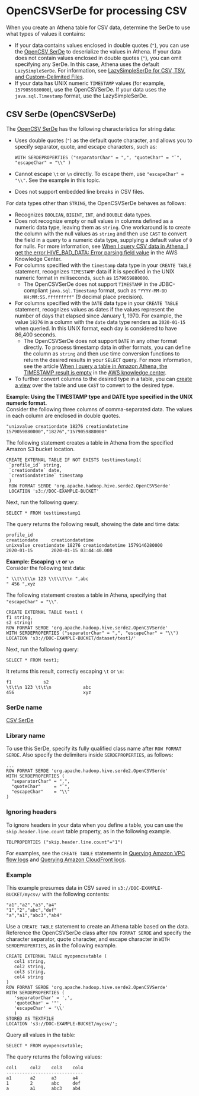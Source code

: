 # OpenCSVSerDe for processing CSV<a name="csv-serde"></a>

When you create an Athena table for CSV data, determine the SerDe to use what types of values it contains:
+ If your data contains values enclosed in double quotes \(`"`\), you can use the [OpenCSV SerDe](https://cwiki.apache.org/confluence/display/Hive/CSV+Serde) to deserialize the values in Athena\. If your data does not contain values enclosed in double quotes \(`"`\), you can omit specifying any SerDe\. In this case, Athena uses the default `LazySimpleSerDe`\. For information, see [LazySimpleSerDe for CSV, TSV, and Custom\-Delimited Files](lazy-simple-serde.md)\.
+  If your data has UNIX numeric `TIMESTAMP` values \(for example, `1579059880000`\), use the OpenCSVSerDe\. If your data uses the `java.sql.Timestamp` format, use the LazySimpleSerDe\.

## CSV SerDe \(OpenCSVSerDe\)<a name="csv-serde-opencsvserde"></a>

The [OpenCSV SerDe](https://cwiki.apache.org/confluence/display/Hive/CSV+Serde) has the following characteristics for string data:
+ Uses double quotes \(`"`\) as the default quote character, and allows you to specify separator, quote, and escape characters, such as: 

  ```
  WITH SERDEPROPERTIES ("separatorChar" = ",", "quoteChar" = "`", "escapeChar" = "\\" )
  ```
+ Cannot escape `\t` or `\n` directly\. To escape them, use `"escapeChar" = "\\"`\. See the example in this topic\.
+ Does not support embedded line breaks in CSV files\.

For data types other than `STRING`, the OpenCSVSerDe behaves as follows:
+ Recognizes `BOOLEAN`, `BIGINT`, `INT`, and `DOUBLE` data types\. 
+ Does not recognize empty or null values in columns defined as a numeric data type, leaving them as `string`\. One workaround is to create the column with the null values as `string` and then use `CAST` to convert the field in a query to a numeric data type, supplying a default value of `0` for nulls\. For more information, see [When I query CSV data in Athena, I get the error HIVE\_BAD\_DATA: Error parsing field value](http://aws.amazon.com/premiumsupport/knowledge-center/athena-hive-bad-data-error-csv/) in the AWS Knowledge Center\.
+ For columns specified with the `timestamp` data type in your `CREATE TABLE` statement, recognizes `TIMESTAMP` data if it is specified in the UNIX numeric format in milliseconds, such as `1579059880000`\. 
  + The OpenCSVSerDe does not support `TIMESTAMP` in the JDBC\-compliant `java.sql.Timestamp` format, such as `"YYYY-MM-DD HH:MM:SS.fffffffff"` \(9 decimal place precision\)\.
+ For columns specified with the `DATE` data type in your `CREATE TABLE` statement, recognizes values as dates if the values represent the number of days that elapsed since January 1, 1970\. For example, the value `18276` in a column with the `date` data type renders as `2020-01-15` when queried\. In this UNIX format, each day is considered to have 86,400 seconds\.
  + The OpenCSVSerDe does not support `DATE` in any other format directly\. To process timestamp data in other formats, you can define the column as `string` and then use time conversion functions to return the desired results in your `SELECT` query\. For more information, see the article [When I query a table in Amazon Athena, the TIMESTAMP result is empty](https://aws.amazon.com/premiumsupport/knowledge-center/query-table-athena-timestamp-empty/) in the [AWS knowledge center](https://aws.amazon.com/premiumsupport/knowledge-center/)\.
+ To further convert columns to the desired type in a table, you can [create a view](views.md) over the table and use `CAST` to convert to the desired type\.

**Example: Using the TIMESTAMP type and DATE type specified in the UNIX numeric format\.**  
Consider the following three columns of comma\-separated data\. The values in each column are enclosed in double quotes\.  

```
"unixvalue creationdate 18276 creationdatetime 1579059880000","18276","1579059880000"
```
The following statement creates a table in Athena from the specified Amazon S3 bucket location\.  

```
CREATE EXTERNAL TABLE IF NOT EXISTS testtimestamp1(
 `profile_id` string,
 `creationdate` date,
 `creationdatetime` timestamp
 )
 ROW FORMAT SERDE 'org.apache.hadoop.hive.serde2.OpenCSVSerde'
 LOCATION 's3://DOC-EXAMPLE-BUCKET'
```
Next, run the following query:   

```
SELECT * FROM testtimestamp1
```
The query returns the following result, showing the date and time data:  

```
profile_id                                                        creationdate     creationdatetime
unixvalue creationdate 18276 creationdatetime 1579146280000       2020-01-15       2020-01-15 03:44:40.000
```

**Example: Escaping `\t` or `\n`**  
Consider the following test data:  

```
" \\t\\t\\n 123 \\t\\t\\n ",abc
" 456 ",xyz
```
The following statement creates a table in Athena, specifying that `"escapeChar" = "\\"`\.   

```
CREATE EXTERNAL TABLE test1 (
f1 string,
s2 string) 
ROW FORMAT SERDE 'org.apache.hadoop.hive.serde2.OpenCSVSerde' 
WITH SERDEPROPERTIES ("separatorChar" = ",", "escapeChar" = "\\") 
LOCATION 's3://DOC-EXAMPLE-BUCKET/dataset/test1/'
```
Next, run the following query:   

```
SELECT * FROM test1;
```
It returns this result, correctly escaping `\t` or `\n`:  

```
f1            s2
\t\t\n 123 \t\t\n            abc
456                          xyz
```

### SerDe name<a name="serde-name"></a>

 [CSV SerDe](https://cwiki.apache.org/confluence/display/Hive/CSV+Serde) 

### Library name<a name="library-name"></a>

To use this SerDe, specify its fully qualified class name after `ROW FORMAT SERDE`\. Also specify the delimiters inside `SERDEPROPERTIES`, as follows:

```
...
ROW FORMAT SERDE 'org.apache.hadoop.hive.serde2.OpenCSVSerde'
WITH SERDEPROPERTIES (
  "separatorChar" = ",",
  "quoteChar"     = "`",
  "escapeChar"    = "\\"
)
```

### Ignoring headers<a name="csv-serde-opencsvserde-ignoring-headers"></a>

To ignore headers in your data when you define a table, you can use the `skip.header.line.count` table property, as in the following example\.

```
TBLPROPERTIES ("skip.header.line.count"="1")
```

For examples, see the `CREATE TABLE` statements in [Querying Amazon VPC flow logs](vpc-flow-logs.md) and [Querying Amazon CloudFront logs](cloudfront-logs.md)\.

### Example<a name="example"></a>

This example presumes data in CSV saved in `s3://DOC-EXAMPLE-BUCKET/mycsv/` with the following contents:

```
"a1","a2","a3","a4"
"1","2","abc","def"
"a","a1","abc3","ab4"
```

Use a `CREATE TABLE` statement to create an Athena table based on the data\. Reference the OpenCSVSerDe class after `ROW FORMAT SERDE` and specify the character separator, quote character, and escape character in `WITH SERDEPROPERTIES`, as in the following example\.

```
CREATE EXTERNAL TABLE myopencsvtable (
   col1 string,
   col2 string,
   col3 string,
   col4 string
)
ROW FORMAT SERDE 'org.apache.hadoop.hive.serde2.OpenCSVSerde'
WITH SERDEPROPERTIES (
   'separatorChar' = ',',
   'quoteChar' = '"',
   'escapeChar' = '\\'
   )
STORED AS TEXTFILE
LOCATION 's3://DOC-EXAMPLE-BUCKET/mycsv/';
```

Query all values in the table:

```
SELECT * FROM myopencsvtable;
```

The query returns the following values:

```
col1     col2    col3    col4
-----------------------------
a1       a2      a3      a4
1        2       abc     def
a        a1      abc3    ab4
```